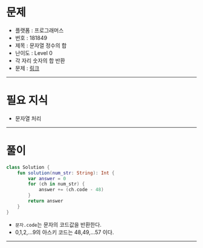 # 문제
- 플랫폼 : 프로그래머스
- 번호 : 181849
- 제목 : 문자열 정수의 합
- 난이도 : Level 0
- 각 자리 숫자의 합 반환
- 문제 : <a href="https://school.programmers.co.kr/learn/courses/30/lessons/181849" target="_blank">링크</a>

---

# 필요 지식
- 문자열 처리

---

# 풀이
```kotlin
class Solution {
    fun solution(num_str: String): Int {
        var answer = 0
        for (ch in num_str) {
            answer += (ch.code - 48)
        }
        return answer
    }
}
```
- `문자.code`는 문자의 코드값을 반환한다.
- 0,1,2,...9의 아스키 코드는 48,49,...57 이다.

---
